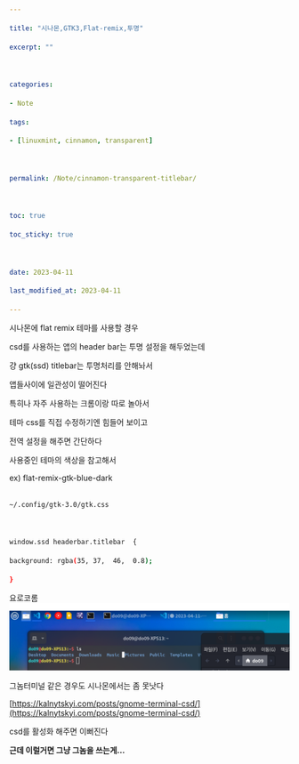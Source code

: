 ```yaml
---

title: "시나몬,GTK3,Flat-remix,투명"

excerpt: ""

  

categories:

- Note

tags:

- [linuxmint, cinnamon, transparent]

  

permalink: /Note/cinnamon-transparent-titlebar/

  

toc: true

toc_sticky: true

  

date: 2023-04-11

last_modified_at: 2023-04-11

---
```


  

시나몬에 flat remix 테마를 사용할 경우

csd를 사용하는 앱의 header bar는 투명 설정을 해두었는데

걍 gtk(ssd) titlebar는 투명처리를 안해놔서

앱들사이에 일관성이 떨어진다

특히나 자주 사용하는 크롬이랑 따로 놀아서

  

테마 css를 직접 수정하기엔 힘들어 보이고

전역 설정을 해주면 간단하다

사용중인 테마의 색상을 참고해서

  

ex) flat-remix-gtk-blue-dark

```sh

~/.config/gtk-3.0/gtk.css

  

window.ssd headerbar.titlebar  {

background: rgba(35, 37,  46,  0.8);

}

```

  

요로코롬   
![스크린샷](/assets/images/posts_img/screenshot.png "스크린샷")

 
그놈터미널 같은 경우도 시나몬에서는 좀 못낫다

[https://kalnytskyi.com/posts/gnome-terminal-csd/](https://kalnytskyi.com/posts/gnome-terminal-csd/)

csd를 활성화 해주면 이뻐진다



**근데 이럴거면 그냥 그놈을 쓰는게...** 